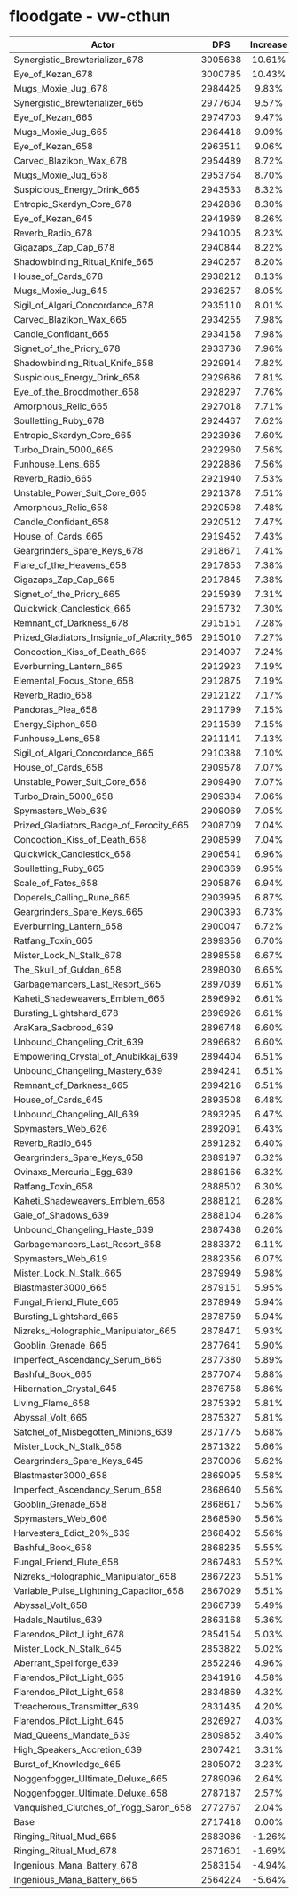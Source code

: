 # floodgate - vw-cthun
| Actor | DPS | Increase |
|---|:---:|:---:|
|Synergistic_Brewterializer_678|3005638|10.61%|
|Eye_of_Kezan_678|3000785|10.43%|
|Mugs_Moxie_Jug_678|2984425|9.83%|
|Synergistic_Brewterializer_665|2977604|9.57%|
|Eye_of_Kezan_665|2974703|9.47%|
|Mugs_Moxie_Jug_665|2964418|9.09%|
|Eye_of_Kezan_658|2963511|9.06%|
|Carved_Blazikon_Wax_678|2954489|8.72%|
|Mugs_Moxie_Jug_658|2953764|8.70%|
|Suspicious_Energy_Drink_665|2943533|8.32%|
|Entropic_Skardyn_Core_678|2942886|8.30%|
|Eye_of_Kezan_645|2941969|8.26%|
|Reverb_Radio_678|2941005|8.23%|
|Gigazaps_Zap_Cap_678|2940844|8.22%|
|Shadowbinding_Ritual_Knife_665|2940267|8.20%|
|House_of_Cards_678|2938212|8.13%|
|Mugs_Moxie_Jug_645|2936257|8.05%|
|Sigil_of_Algari_Concordance_678|2935110|8.01%|
|Carved_Blazikon_Wax_665|2934255|7.98%|
|Candle_Confidant_665|2934158|7.98%|
|Signet_of_the_Priory_678|2933736|7.96%|
|Shadowbinding_Ritual_Knife_658|2929914|7.82%|
|Suspicious_Energy_Drink_658|2929686|7.81%|
|Eye_of_the_Broodmother_658|2928297|7.76%|
|Amorphous_Relic_665|2927018|7.71%|
|Soulletting_Ruby_678|2924467|7.62%|
|Entropic_Skardyn_Core_665|2923936|7.60%|
|Turbo_Drain_5000_665|2922960|7.56%|
|Funhouse_Lens_665|2922886|7.56%|
|Reverb_Radio_665|2921940|7.53%|
|Unstable_Power_Suit_Core_665|2921378|7.51%|
|Amorphous_Relic_658|2920598|7.48%|
|Candle_Confidant_658|2920512|7.47%|
|House_of_Cards_665|2919452|7.43%|
|Geargrinders_Spare_Keys_678|2918671|7.41%|
|Flare_of_the_Heavens_658|2917853|7.38%|
|Gigazaps_Zap_Cap_665|2917845|7.38%|
|Signet_of_the_Priory_665|2915939|7.31%|
|Quickwick_Candlestick_665|2915732|7.30%|
|Remnant_of_Darkness_678|2915151|7.28%|
|Prized_Gladiators_Insignia_of_Alacrity_665|2915010|7.27%|
|Concoction_Kiss_of_Death_665|2914097|7.24%|
|Everburning_Lantern_665|2912923|7.19%|
|Elemental_Focus_Stone_658|2912875|7.19%|
|Reverb_Radio_658|2912122|7.17%|
|Pandoras_Plea_658|2911799|7.15%|
|Energy_Siphon_658|2911589|7.15%|
|Funhouse_Lens_658|2911141|7.13%|
|Sigil_of_Algari_Concordance_665|2910388|7.10%|
|House_of_Cards_658|2909578|7.07%|
|Unstable_Power_Suit_Core_658|2909490|7.07%|
|Turbo_Drain_5000_658|2909384|7.06%|
|Spymasters_Web_639|2909069|7.05%|
|Prized_Gladiators_Badge_of_Ferocity_665|2908709|7.04%|
|Concoction_Kiss_of_Death_658|2908599|7.04%|
|Quickwick_Candlestick_658|2906541|6.96%|
|Soulletting_Ruby_665|2906369|6.95%|
|Scale_of_Fates_658|2905876|6.94%|
|Doperels_Calling_Rune_665|2903995|6.87%|
|Geargrinders_Spare_Keys_665|2900393|6.73%|
|Everburning_Lantern_658|2900047|6.72%|
|Ratfang_Toxin_665|2899356|6.70%|
|Mister_Lock_N_Stalk_678|2898558|6.67%|
|The_Skull_of_Guldan_658|2898030|6.65%|
|Garbagemancers_Last_Resort_665|2897039|6.61%|
|Kaheti_Shadeweavers_Emblem_665|2896992|6.61%|
|Bursting_Lightshard_678|2896926|6.61%|
|AraKara_Sacbrood_639|2896748|6.60%|
|Unbound_Changeling_Crit_639|2896682|6.60%|
|Empowering_Crystal_of_Anubikkaj_639|2894404|6.51%|
|Unbound_Changeling_Mastery_639|2894241|6.51%|
|Remnant_of_Darkness_665|2894216|6.51%|
|House_of_Cards_645|2893508|6.48%|
|Unbound_Changeling_All_639|2893295|6.47%|
|Spymasters_Web_626|2892091|6.43%|
|Reverb_Radio_645|2891282|6.40%|
|Geargrinders_Spare_Keys_658|2889197|6.32%|
|Ovinaxs_Mercurial_Egg_639|2889166|6.32%|
|Ratfang_Toxin_658|2888502|6.30%|
|Kaheti_Shadeweavers_Emblem_658|2888121|6.28%|
|Gale_of_Shadows_639|2888104|6.28%|
|Unbound_Changeling_Haste_639|2887438|6.26%|
|Garbagemancers_Last_Resort_658|2883372|6.11%|
|Spymasters_Web_619|2882356|6.07%|
|Mister_Lock_N_Stalk_665|2879949|5.98%|
|Blastmaster3000_665|2879151|5.95%|
|Fungal_Friend_Flute_665|2878949|5.94%|
|Bursting_Lightshard_665|2878759|5.94%|
|Nizreks_Holographic_Manipulator_665|2878471|5.93%|
|Gooblin_Grenade_665|2877641|5.90%|
|Imperfect_Ascendancy_Serum_665|2877380|5.89%|
|Bashful_Book_665|2877074|5.88%|
|Hibernation_Crystal_645|2876758|5.86%|
|Living_Flame_658|2875392|5.81%|
|Abyssal_Volt_665|2875327|5.81%|
|Satchel_of_Misbegotten_Minions_639|2871775|5.68%|
|Mister_Lock_N_Stalk_658|2871322|5.66%|
|Geargrinders_Spare_Keys_645|2870006|5.62%|
|Blastmaster3000_658|2869095|5.58%|
|Imperfect_Ascendancy_Serum_658|2868640|5.56%|
|Gooblin_Grenade_658|2868617|5.56%|
|Spymasters_Web_606|2868590|5.56%|
|Harvesters_Edict_20%_639|2868402|5.56%|
|Bashful_Book_658|2868235|5.55%|
|Fungal_Friend_Flute_658|2867483|5.52%|
|Nizreks_Holographic_Manipulator_658|2867223|5.51%|
|Variable_Pulse_Lightning_Capacitor_658|2867029|5.51%|
|Abyssal_Volt_658|2866739|5.49%|
|Hadals_Nautilus_639|2863168|5.36%|
|Flarendos_Pilot_Light_678|2854154|5.03%|
|Mister_Lock_N_Stalk_645|2853822|5.02%|
|Aberrant_Spellforge_639|2852246|4.96%|
|Flarendos_Pilot_Light_665|2841916|4.58%|
|Flarendos_Pilot_Light_658|2834869|4.32%|
|Treacherous_Transmitter_639|2831435|4.20%|
|Flarendos_Pilot_Light_645|2826927|4.03%|
|Mad_Queens_Mandate_639|2809852|3.40%|
|High_Speakers_Accretion_639|2807421|3.31%|
|Burst_of_Knowledge_665|2805072|3.23%|
|Noggenfogger_Ultimate_Deluxe_665|2789096|2.64%|
|Noggenfogger_Ultimate_Deluxe_658|2787187|2.57%|
|Vanquished_Clutches_of_Yogg_Saron_658|2772767|2.04%|
|Base|2717418|0.00%|
|Ringing_Ritual_Mud_665|2683086|-1.26%|
|Ringing_Ritual_Mud_678|2671601|-1.69%|
|Ingenious_Mana_Battery_678|2583154|-4.94%|
|Ingenious_Mana_Battery_665|2564224|-5.64%|
